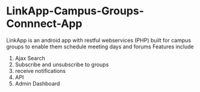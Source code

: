 # LinkApp-Campus-Groups-Connnect-App
LinkApp is an android app with restful webservices (PHP) built for campus groups to enable them schedule meeting days and forums
Features include 
1. Ajax Search
2. Subscribe and unsubscribe to groups
3. receive notifications
4. API 
5. Admin Dashboard
